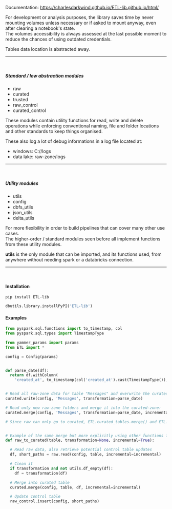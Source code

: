 Documentation: https://charlesdarkwind.github.io/ETL-lib.github.io/html/

For development or analysis purposes, the library saves time by never mounting volumes unless necessary
or if asked to mount anyway, even after clearing a notebook's state. </br>
The volumes accessibility is always assessed at the last possible moment to reduce the chances of using
outdated credentials.

Tables data location is abstracted away.
___
<p>&nbsp;</p>

##### Standard / low abstraction modules


* raw
* curated
* trusted
* raw_control
* curated_control

These modules contain utility functions for read, write and delete operations while enforcing conventional naming, file and folder locations and other standards to keep things organised.


These also log a lot of debug informations in a log file located at:</br>
* windows: C://logs
* data lake: raw-zone/logs
___
<p>&nbsp;</p>

##### Utility modules
* utils
* config
* dbfs_utils
* json_utils
* delta_utils

For more flexibility in order to build pipelines that can cover many other use cases.</br>
The higher-order / standard modules seen before all implement functions from these utility modules.

<b>utils</b> is the only module that can be imported, and its functions used, from anywhere without needing spark or a databricks connection.
___
<p>&nbsp;</p>

#### Installation
```shell script
pip install ETL-lib
```
```python
dbutils.library.installPyPI('ETL-lib')
```
#### Examples

```python
from pyspark.sql.functions import to_timestamp, col
from pyspark.sql.types import TimestampType

from yammer_params import params
from ETL import *

config = Config(params)


def parse_date(df):
  return df.withColumn(
    'created_at', to_timestamp(col('created_at').cast(TimestampType()), "yyyy-mm-dd'T'HH:mm:ss"))


# Read all raw-zone data for table "Messages" and overwrite the curated-zone delta table:
curated.write(config, 'Messages', transformation=parse_date)

# Read only new raw-zone folders and merge it into the curated-zone:
curated.merge(config, 'Messages', transformation=parse_date, incremental=True)

# Since raw can only go to curated, ETL.curated_tables.merge() and ETL.curated.write() do it implicitly


# Example of the same merge but more explicitly using other functions from the library
def raw_to_curated(table, transformation=None, incremental=True):

  # Read raw data, also retrieve potential control table updates
  df, short_paths = raw.read(config, table, incremental=incremental)

  # Clean it
  if transformation and not utils.df_empty(df):
    df = transformation(df)

  # Merge into curated table
  curated.merge(config, table, df, incremental=incremental)

  # Update control table
  raw_control.insert(config, short_paths)
```